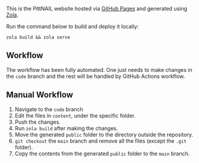 This is the PittNAIL website hosted via [GitHub Pages](https://pages.github.com/) and generated
using [Zola](https://www.getzola.org/).

Run the command below to build and deploy it locally:

```console
zola build && zola serve
```

## Workflow

The workflow has been fully automated. One just needs to make changes in the `code` branch and the
rest will be handled by GitHub Actions workflow.

## Manual Workflow

1. Navigate to the `code` branch
2. Edit the files in `content`, under the specific folder.
3. Push the changes.
4. Run `zola build` after making the changes.
5. Move the generated `public` folder to the directory outside the repository.
6. `git checkout` the `main` branch and remove all the files (except the `.git` folder).
7. Copy the contents from the generated `public` folder to the `main` branch.
